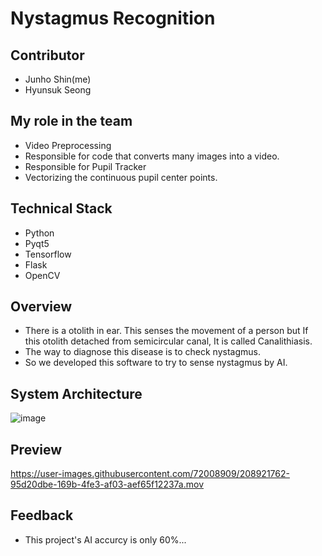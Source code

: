 # Nystagmus Recognition

## Contributor
- Junho Shin(me)
- Hyunsuk Seong

## My role in the team
- Video Preprocessing
- Responsible for code that converts many images into a video.
- Responsible for Pupil Tracker
- Vectorizing the continuous pupil center points.

## Technical Stack
- Python
- Pyqt5
- Tensorflow
- Flask
- OpenCV

## Overview
- There is a otolith in ear. This senses the movement of a person but If this otolith detached from semicircular canal, It is called Canalithiasis.
- The way to diagnose this disease is to check nystagmus.
- So we developed this software to try to sense nystagmus by AI.

## System Architecture
![image](https://user-images.githubusercontent.com/72008909/208922821-71e77fef-2ef6-4c34-b6e9-3c18b014b38b.png)


## Preview


https://user-images.githubusercontent.com/72008909/208921762-95d20dbe-169b-4fe3-af03-aef65f12237a.mov

## Feedback
- This project's AI accurcy is only 60%...

